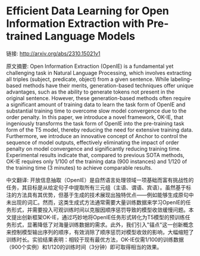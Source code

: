 # Efficient Data Learning for Open Information Extraction with Pre-trained Language Models

链接: http://arxiv.org/abs/2310.15021v1

原文摘要:
Open Information Extraction (OpenIE) is a fundamental yet challenging task in
Natural Language Processing, which involves extracting all triples (subject,
predicate, object) from a given sentence. While labeling-based methods have
their merits, generation-based techniques offer unique advantages, such as the
ability to generate tokens not present in the original sentence. However, these
generation-based methods often require a significant amount of training data to
learn the task form of OpenIE and substantial training time to overcome slow
model convergence due to the order penalty. In this paper, we introduce a novel
framework, OK-IE, that ingeniously transforms the task form of OpenIE into the
pre-training task form of the T5 model, thereby reducing the need for extensive
training data. Furthermore, we introduce an innovative concept of Anchor to
control the sequence of model outputs, effectively eliminating the impact of
order penalty on model convergence and significantly reducing training time.
Experimental results indicate that, compared to previous SOTA methods, OK-IE
requires only 1/100 of the training data (900 instances) and 1/120 of the
training time (3 minutes) to achieve comparable results.

中文翻译:
开放信息抽取（OpenIE）是自然语言处理领域一项基础而富有挑战性的任务，其目标是从给定句子中提取所有三元组（主语、谓语、宾语）。虽然基于标注的方法具有其优势，但基于生成的技术展现出独特优点——例如能够生成原句中未出现的词汇。然而，这类生成式方法通常需要大量训练数据来学习OpenIE的任务形式，并需要投入可观训练时间以克服因顺序惩罚导致的模型收敛缓慢问题。本文提出创新框架OK-IE，通过巧妙地将OpenIE任务形式转化为T5模型的预训练任务形式，显著降低了对海量训练数据的需求。此外，我们引入"锚点"这一创新概念来控制模型输出序列的顺序，有效消除了顺序惩罚对模型收敛的影响，大幅缩短了训练时长。实验结果表明：相较于现有最优方法，OK-IE仅需1/100的训练数据（900个实例）和1/120的训练时间（3分钟）即可取得相当的效果。
